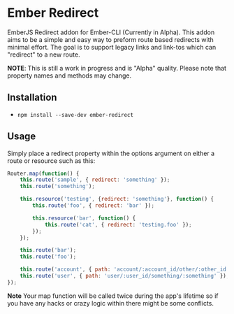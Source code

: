 # Ember Redirect

EmberJS Redirect addon for Ember-CLI (Currently in Alpha). This addon aims to be a simple and easy way to preform route based redirects with minimal effort. The goal is to support legacy links and link-tos which can "redirect" to a new route.

**NOTE**: This is still a work in progress and is "Alpha" quality. Please note that property
names and methods may change.

## Installation ##

* `npm install --save-dev ember-redirect`

## Usage ##

Simply place a redirect property within the options argument on either a route or resource such as this:

```js
Router.map(function() {
    this.route('sample', { redirect: 'something' });
    this.route('something');

    this.resource('testing', {redirect: 'something'}, function() {
        this.route('foo', { redirect: 'bar' });

        this.resource('bar', function() {
            this.route('cat', { redirect: 'testing.foo' });
        });
    });

    this.route('bar');
    this.route('foo');

    this.route('account', { path: 'account/:account_id/other/:other_id', redirect: 'user' });
    this.route('user', { path: 'user/:user_id/something/:something' });
});
```

**Note** Your map function will be called twice during the app's lifetime so if you have any hacks or crazy logic within
there might be some conflicts.
